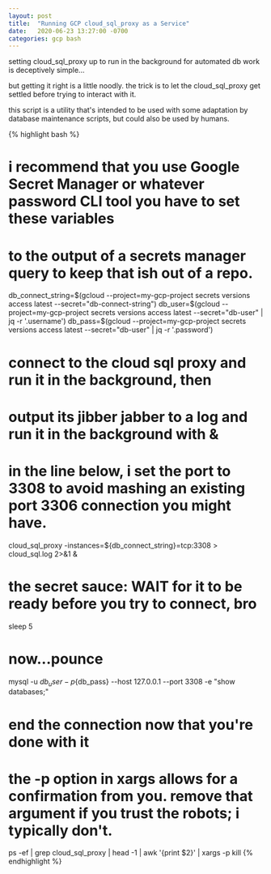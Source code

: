```yaml
---
layout: post
title:  "Running GCP cloud_sql_proxy as a Service"
date:   2020-06-23 13:27:00 -0700
categories: gcp bash
---
```


setting cloud_sql_proxy up to run in the background for automated db work is deceptively simple...

but getting it right is a little noodly. the trick is to let the cloud_sql_proxy get settled before trying to interact with it. 

this script is a utility that's intended to be used with some adaptation by database maintenance scripts, but could also be used by humans. 

{% highlight bash %}
# i recommend that you use Google Secret Manager or whatever password CLI tool you have to set these variables
# to the output of a secrets manager query to keep that ish out of a repo.

db_connect_string=$(gcloud --project=my-gcp-project secrets versions access latest --secret="db-connect-string")
db_user=$(gcloud --project=my-gcp-project secrets versions access latest --secret="db-user" | jq -r '.username')
db_pass=$(gcloud --project=my-gcp-project secrets versions access latest --secret="db-user" | jq -r '.password')


# connect to the cloud sql proxy and run it in the background, then
# output its jibber jabber to a log and run it in the background with &
# in the line below, i set the port to 3308 to avoid mashing an existing port 3306 connection you might have.

cloud_sql_proxy -instances=${db_connect_string}=tcp:3308 > cloud_sql.log 2>&1 &

# the secret sauce: WAIT for it to be ready before you try to connect, bro

sleep 5

# now...pounce

mysql -u ${db_user} -p${db_pass} --host 127.0.0.1 --port 3308 -e "show databases;"

# end the connection now that you're done with it
# the -p option in xargs allows for a confirmation from you. remove that argument if you trust the robots; i typically don't.

ps -ef | grep cloud_sql_proxy | head -1 | awk '{print $2}' | xargs -p kill
{% endhighlight %}